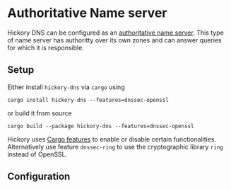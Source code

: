 # Authoritative Name server

Hickory DNS can be configured as an [authoritative name server](https://en.wikipedia.org/wiki/Name_server#Authoritative_name_server).
This type of name server has authoritty over its own zones and can answer queries for which it is responsible.

## Setup

Either install `hickory-dns` via `cargo` using

```shell
cargo install hickory-dns --features=dnssec-openssl
```

or build it from source

```shell
cargo build --package hickory-dns --features=dnssec-openssl
```

Hickory uses [Cargo features](https://doc.rust-lang.org/cargo/reference/features.html) to enable or disable certain functionalities. Alternatively use feature `dnssec-ring` to use the cryptographic library `ring` instead of OpenSSL.


## Configuration



